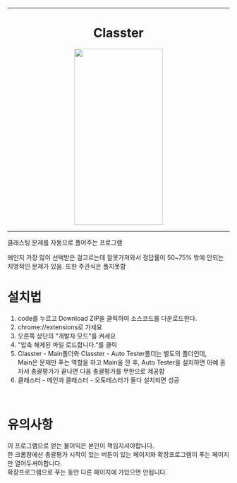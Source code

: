 <hr>
<div align="center">
  <h1>Classter</h1>
	<img src="https://github.com/Tetr5/Classter/assets/166596134/12635dcc-e581-4491-b9bf-4c4533235722"  width="200" height="400">
  <hr>
</div>
클래스팅 문제를 자동으로 풀어주는 프로그램

왜인지 가장 많이 선택받은 걸고르는데 잘못가져와서 정답률이 50~75% 밖에 안되는 치명적인 문제가 있음. 또한 주관식은 풀지못함<br>

# 설치법 <br>
1. code를 누르고 Download ZIP을 클릭하여 소스코드를 다운로드한다.
2. chrome://extensions로 가세요
3. 오른쪽 상단의 "개발자 모드"를 켜세요
4. "압축 해제된 파일 로드합니다."를 클릭
5. Classter - Main폴더와 Classter - Auto Tester폴더는 별도의 폴더인데, <br>
Main은 문제만 푸는 역할을 하고 Main을 깐 후, Auto Tester을 설치하면 아예 혼자서 총괄평가가 끝나면 다음 총괄평가를 무한으로 제공함
6. 클래스터 - 메인과 클래스터 - 오토테스터가 둘다 설치되면 성공
<br>

# 유의사항 <br>
이 프로그램으로 얻는 불이익은 본인이 책임지셔야합니다.<br>
한 크롬창에선 총괄평가 시작이 있는 버튼이 있는 페이지와 확장프로그램이 푸는 페이지만 열어두셔야합니다.<br>
확장프로그램으로 푸는 동안 다른 페이지에 가있으면 안됩니다.

